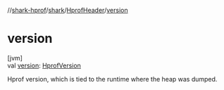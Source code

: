 //[shark-hprof](../../../index.md)/[shark](../index.md)/[HprofHeader](index.md)/[version](version.md)

# version

[jvm]\
val [version](version.md): [HprofVersion](../-hprof-version/index.md)

Hprof version, which is tied to the runtime where the heap was dumped.
